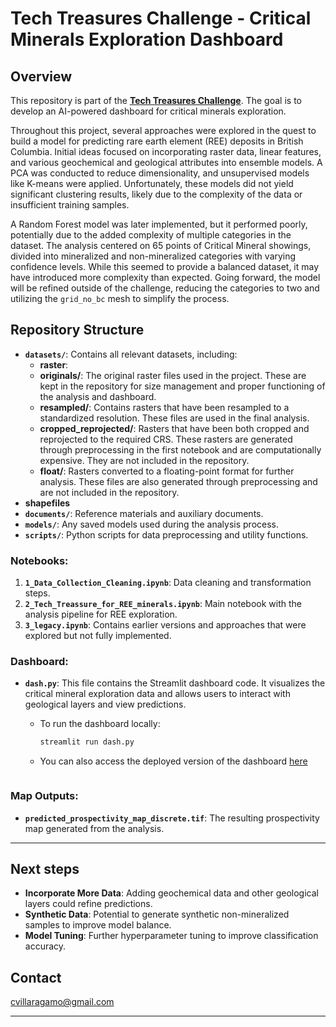 # Tech Treasures Challenge - Critical Minerals Exploration Dashboard

## Overview
This repository is part of the **[Tech Treasures Challenge](https://getech.com/news/getech-collaborates-with-thinkonward-to-develop-ai-powered-critical-minerals-exploration-dashboard/?utm_campaign=2024%20Challenges%20and%20Bounties&utm_content=304316993&utm_medium=social&utm_source=linkedin&hss_channel=lcp-40889185)**. The goal is to develop an AI-powered dashboard for critical minerals exploration.

Throughout this project, several approaches were explored in the quest to build a model for predicting rare earth element (REE) deposits in British Columbia. Initial ideas focused on incorporating raster data, linear features, and various geochemical and geological attributes into ensemble models. A PCA was conducted to reduce dimensionality, and unsupervised models like K-means were applied. Unfortunately, these models did not yield significant clustering results, likely due to the complexity of the data or insufficient training samples.

A Random Forest model was later implemented, but it performed poorly, potentially due to the added complexity of multiple categories in the dataset. The analysis centered on 65 points of Critical Mineral showings, divided into mineralized and non-mineralized categories with varying confidence levels. While this seemed to provide a balanced dataset, it may have introduced more complexity than expected. Going forward, the model will be refined outside of the challenge, reducing the categories to two and utilizing the `grid_no_bc` mesh to simplify the process.

## Repository Structure
- **`datasets/`**: Contains all relevant datasets, including:
  - **raster**:
   - **originals/**: The original raster files used in the project. These are kept in the repository for size management and proper functioning of the analysis and dashboard.
    - **resampled/**: Contains rasters that have been resampled to a standardized resolution. These files are used in the final analysis.
    - **cropped_reprojected/**: Rasters that have been both cropped and reprojected to the required CRS. These rasters are generated through preprocessing in the first notebook and are computationally expensive. They are not included in the repository.
    - **float/**: Rasters converted to a floating-point format for further analysis. These files are also generated through preprocessing and are not included in the repository.
 - **shapefiles**
- **`documents/`**: Reference materials and auxiliary documents.
- **`models/`**: Any saved models used during the analysis process.
- **`scripts/`**: Python scripts for data preprocessing and utility functions.

### Notebooks:
1. **`1_Data_Collection_Cleaning.ipynb`**: Data cleaning and transformation steps.
2. **`2_Tech_Treassure_for_REE_minerals.ipynb`**: Main notebook with the analysis pipeline for REE exploration.
3. **`3_legacy.ipynb`**: Contains earlier versions and approaches that were explored but not fully implemented.

### Dashboard:
- **`dash.py`**: This file contains the Streamlit dashboard code. It visualizes the critical mineral exploration data and allows users to interact with geological layers and view predictions.
  - To run the dashboard locally:
    ```bash
    streamlit run dash.py
    ```
  - You can also access the deployed version of the dashboard [here](#)

    ```
### Map Outputs:
- **`predicted_prospectivity_map_discrete.tif`**: The resulting prospectivity map generated from the analysis.
---
## Next steps
- **Incorporate More Data**: Adding geochemical data and other geological layers could refine predictions.
- **Synthetic Data**: Potential to generate synthetic non-mineralized samples to improve model balance.
- **Model Tuning**: Further hyperparameter tuning to improve classification accuracy.

## Contact
cvillaragamo@gmail.com

---
